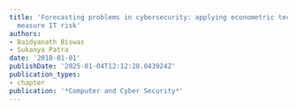 ```yaml
---
title: 'Forecasting problems in cybersecurity: applying econometric techniques to
  measure IT risk'
authors:
- Baidyanath Biswas
- Sukanya Patra
date: '2018-01-01'
publishDate: '2025-01-04T12:12:28.043924Z'
publication_types:
- chapter
publication: '*Computer and Cyber Security*'
---
```

